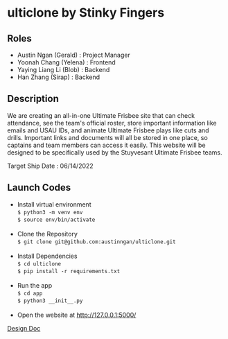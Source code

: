# ulticlone by Stinky Fingers

## Roles
- Austin Ngan (Gerald) : Project Manager
- Yoonah Chang (Yelena) : Frontend
- Yaying Liang Li (Blob) :  Backend
- Han Zhang (Sirap) :  Backend

## Description
We are creating an all-in-one Ultimate Frisbee site that can check attendance, see the team's official roster, store important information like emails and USAU IDs, and animate Ultimate Frisbee plays like cuts and drills. Important links and documents will all be stored in one place, so captains and team members can access it easily. This website will be designed to be specifically used by the Stuyvesant Ultimate Frisbee teams.
  
Target Ship Date : 06/14/2022  
  
## Launch Codes
- Install virtual environment <br>
```$ python3 -m venv env``` <br>
```$ source env/bin/activate``` <br><br>
- Clone the Repository <br>
```$ git clone git@github.com:austinngan/ulticlone.git``` <br><br>
- Install Dependencies <br>
```$ cd ulticlone ``` <br>
```$ pip install -r requirements.txt``` <br><br> 
- Run the app <br>
```$ cd app```<br>
```$ python3 __init__.py``` <br><br>
- Open the website at http://127.0.0.1:5000/

[Design Doc](google.com)
